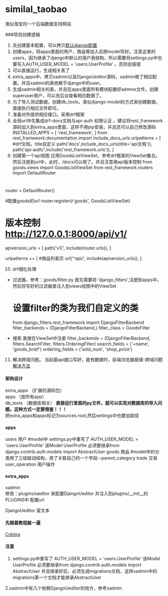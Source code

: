 # similal_taobao
类似淘宝的一个后端数据支持网站

###项目创建逻辑
1. 先创建基本配置，可以拷贝[默认django配置](https://github.com/yangtao4389/default_django2.0)
2. 创建apps，将apps里面的用户，商品等加入后把model写好。注意这里的users，因为继承了django中默认的用户表结构，所以需要将settings.py中也要写入AUTH_USER_MODEL = 'users.UserProfile' 。否则会报错
3. 可以直接运行，生成相关表了
4. extra_apps中，拷贝xadmin以及DjangoUeditor源码，xadmin做了相应配置。并且xadmin的表依赖于django中的user。
5. 生成xadmin相关的表，并且在apps里面所有模块配置好adminx文件。创建superuser用户，可以去后台查看相应数据了。
6. 为了导入测试数据，创建db_tools，类似django-model的方式来创建数据。直接执行相应文件即可。
7. 准备对外提供相应接口。采用drf框架
8. 全局url中先集成drf-docs文档与api-auth 权限认证 。建议将rest_framework源码加入到extra_apps里面，这样不用pip安装，并且还可以自己修改源码
    INSTALLED_APPS = [
    'rest_framework',
]
from rest_framework.documentation import include_docs_urls
urlpatterns = [
    #drf文档，title自定义
    path('docs',include_docs_urls(title='api文档')),
    path('api-auth/',include('rest_framework.urls')),
]
9. 创建第一个api视图  应用GoodsListViewSet，参考drf框架的ViewSet集合。然后注册到url中，此时，/docs可以用了。并且注意用api版本控制
from goods.views import GoodsListViewSet
from rest_framework.routers import DefaultRouter
#
router = DefaultRouter()

#配置goods的url
router.register(r'goods', GoodsListViewSet)

# 版本控制 http://127.0.0.1:8000/api/v1/
apiversion_urls = [
    path('v1/', include(router.urls)),
]

urlpatterns += [
    #商品列表页
    url('^api/', include(apiversion_urls)),
]

10. drf细化处理
+ 过滤器，参考：goods/filter.py  首先需要将 'django_filters',注册到apps中，然后将写好的过滤器类注入到views视图中的ViewSet
    # 设置filter的类为我们自定义的类
    from django_filters.rest_framework import DjangoFilterBackend
    filter_backends = (DjangoFilterBackend,)
    filter_class = GoodsFilter
 
+ 搜索  直接在ViewSet中注册
filter_backends = (DjangoFilterBackend, filters.SearchFilter, filters.OrderingFilter)
search_fields = ('=name', 'goods_brief')
ordering_fields = ('sold_num', 'shop_price')

11. 解决跨域问题。
当前面api接口写好，能有数据时，前端浏览器报错-跨域问题  
[解决方法](https://stackoverflow.com/questions/22476273/no-access-control-allow-origin-header-is-present-on-the-requested-resource-i)






#### 架构设计
extra_apps   （扩展的源码包）  
apps              （放所有app）   
db_tools   （数据库相关）   **直接运行里面的py文件，就可以实现对数据库的导入问题。这种方式一定要借鉴！！！**    
把extra_apps和apps标记为sources root,然后settings中也要加路径  

#### apps
users  用户  #model中 settings.py中重写了 AUTH_USER_MODEL = 'users.UserProfile' 该Model UserProfile  必须要继承from django.contrib.auth.models import AbstractUser
goods  商品  #model中的分类用了三级联动结构，用了关联自己的一个字段--parent_category
trade 交易  
user_operation  用户操作  
#### extra_apps 
xadmin  
    修改：plugins/ueditor 来配置DjangoUeditor 并注入到plugins/__init__的PLUGINS中
    配置url
        
DjangoUeditor  富文本  

#### 先跟着教程敲一遍
[Cnblog](http://www.cnblogs.com/derek1184405959/p/8733194.html)<br /> 

#### 注意
1. settings.py中重写了 AUTH_USER_MODEL = 'users.UserProfile' 该Model UserProfile  必须要继承from django.contrib.auth.models import AbstractUser
并且继承好后，必须生成migrations文档，这样xadmin中的migrations第一个文档才能继承AbstractUser 

2.xadmin中有几个依赖DjangoUeditor的地方，参考xadmin


